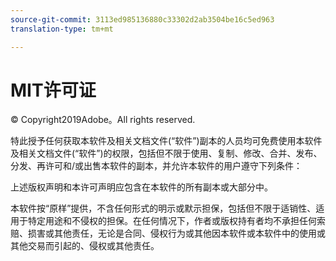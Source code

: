 ```yaml
---
source-git-commit: 3113ed985136880c33302d2ab3504be16c5ed963
translation-type: tm+mt

---
```

# MIT许可证

© Copyright2019Adobe。All rights reserved.

特此授予任何获取本软件及相关文档文件(“软件”)副本的人员均可免费使用本软件及相关文档文件(“软件”)的权限，包括但不限于使用、复制、修改、合并、发布、分发、再许可和/或出售本软件的副本，并允许本软件的用户遵守下列条件：

上述版权声明和本许可声明应包含在本软件的所有副本或大部分中。

本软件按“原样”提供，不含任何形式的明示或默示担保，包括但不限于适销性、适用于特定用途和不侵权的担保。在任何情况下，作者或版权持有者均不承担任何索赔、损害或其他责任，无论是合同、侵权行为或其他因本软件或本软件中的使用或其他交易而引起的、侵权或其他责任。
